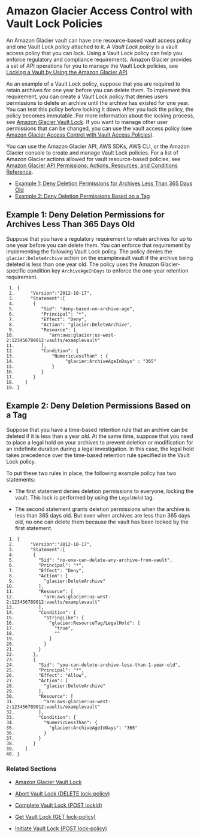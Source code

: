 # Amazon Glacier Access Control with Vault Lock Policies<a name="vault-lock-policy"></a>

An Amazon Glacier vault can have one resource\-based vault access policy and one Vault Lock policy attached to it\. A *Vault Lock policy* is a vault access policy that you can lock\. Using a Vault Lock policy can help you enforce regulatory and compliance requirements\. Amazon Glacier provides a set of API operations for you to manage the Vault Lock policies, see [Locking a Vault by Using the Amazon Glacier API](vault-lock-how-to-api.md)\. 

As an example of a Vault Lock policy, suppose that you are required to retain archives for one year before you can delete them\. To implement this requirement, you can create a Vault Lock policy that denies users permissions to delete an archive until the archive has existed for one year\. You can test this policy before locking it down\. After you lock the policy, the policy becomes immutable\. For more information about the locking process, see [Amazon Glacier Vault Lock](vault-lock.md)\. If you want to manage other user permissions that can be changed, you can use the vault access policy \(see [Amazon Glacier Access Control with Vault Access Policies](vault-access-policy.md)\)\.

You can use the Amazon Glacier API, AWS SDKs, AWS CLI, or the Amazon Glacier console to create and manage Vault Lock policies\. For a list of Amazon Glacier actions allowed for vault resource\-based policies, see [Amazon Glacier API Permissions: Actions, Resources, and Conditions Reference](glacier-api-permissions-ref.md)\.


+ [Example 1: Deny Deletion Permissions for Archives Less Than 365 Days Old](#vault-lock-policy-example-deny-delete-archive-age)
+ [Example 2: Deny Deletion Permissions Based on a Tag](#vault-lock-policy-example-legal-hold-tag)

## Example 1: Deny Deletion Permissions for Archives Less Than 365 Days Old<a name="vault-lock-policy-example-deny-delete-archive-age"></a>

Suppose that you have a regulatory requirement to retain archives for up to one year before you can delete them\. You can enforce that requirement by implementing the following Vault Lock policy\. The policy denies the `glacier:DeleteArchive` action on the examplevault vault if the archive being deleted is less than one year old\. The policy uses the Amazon Glacier\-specific condition key `ArchiveAgeInDays` to enforce the one\-year retention requirement\. 

```
 1. {
 2.      "Version":"2012-10-17",
 3.      "Statement":[
 4.       {
 5.          "Sid": "deny-based-on-archive-age",
 6.          "Principal": "*",
 7.          "Effect": "Deny",
 8.          "Action": "glacier:DeleteArchive",
 9.          "Resource": [
10.             "arn:aws:glacier:us-west-2:123456789012:vaults/examplevault"
11.          ],
12.          "Condition": {
13.              "NumericLessThan" : {
14.                   "glacier:ArchiveAgeInDays" : "365"
15.              }
16.          }
17.       }
18.    ]
19. }
```

## Example 2: Deny Deletion Permissions Based on a Tag<a name="vault-lock-policy-example-legal-hold-tag"></a>

Suppose that you have a time\-based retention rule that an archive can be deleted if it is less than a year old\. At the same time, suppose that you need to place a legal hold on your archives to prevent deletion or modification for an indefinite duration during a legal investigation\. In this case, the legal hold takes precedence over the time\-based retention rule specified in the Vault Lock policy\. 

To put these two rules in place, the following example policy has two statements:

+ The first statement denies deletion permissions to everyone, locking the vault\. This lock is performed by using the `LegalHold` tag\.

+ The second statement grants deletion permissions when the archive is less than 365 days old\. But even when archives are less than 365 days old, no one can delete them because the vault has been locked by the first statement\.

```
 1. {
 2.      "Version":"2012-10-17",
 3.      "Statement":[
 4.       {
 5.         "Sid": "no-one-can-delete-any-archive-from-vault",
 6.         "Principal": "*",
 7.         "Effect": "Deny",
 8.         "Action": [
 9.           "glacier:DeleteArchive"
10.         ],
11.         "Resource": [
12.           "arn:aws:glacier:us-west-2:123456789012:vaults/examplevault"
13.         ],
14.         "Condition": {
15.           "StringLike": {
16.             "glacier:ResourceTag/LegalHold": [
17.               "true",
18.               ""
19.             ]
20.           }
21.         }
22.       },
23.       {
24.         "Sid": "you-can-delete-archive-less-than-1-year-old",
25.         "Principal": "*",
26.         "Effect": "Allow",
27.         "Action": [
28.           "glacier:DeleteArchive"
29.         ],
30.         "Resource": [
31.           "arn:aws:glacier:us-west-2:123456789012:vaults/examplevault"
32.         ],
33.         "Condition": {
34.           "NumericLessThan": {
35.             "glacier:ArchiveAgeInDays": "365"
36.           }
37.         }
38.       }
39.    ]
40. }
```

### Related Sections<a name="related-sections-vault-lock-policy-examples"></a>

+ [Amazon Glacier Vault Lock](vault-lock.md)

+ [Abort Vault Lock \(DELETE lock\-policy\)](api-AbortVaultLock.md)

+ [Complete Vault Lock \(POST lockId\)](api-CompleteVaultLock.md)

+ [Get Vault Lock \(GET lock\-policy\)](api-GetVaultLock.md)

+ [Initiate Vault Lock \(POST lock\-policy\)](api-InitiateVaultLock.md)